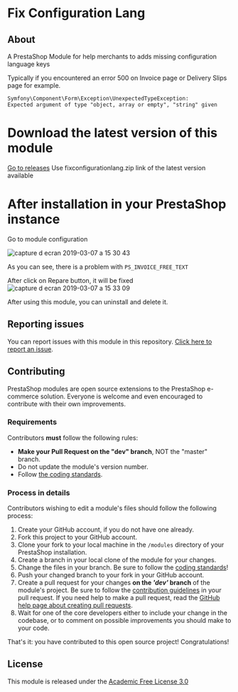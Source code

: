 # Fix Configuration Lang

## About

A PrestaShop Module for help merchants to adds missing configuration language keys

Typically if you encountered an error 500 on Invoice page or Delivery Slips page for example.
```
Symfony\Component\Form\Exception\UnexpectedTypeException:
Expected argument of type "object, array or empty", "string" given
```

# Download the latest version of this module
[Go to releases][releases] Use fixconfigurationlang.zip link of the latest version available

# After installation in your PrestaShop instance
Go to module configuration

![capture d ecran 2019-03-07 a 15 30 43](https://user-images.githubusercontent.com/5262628/53963703-16c64f00-40ee-11e9-990a-c93a168cff8e.png)

As you can see, there is a problem with `PS_INVOICE_FREE_TEXT`

After click on Repare button, it will be fixed
![capture d ecran 2019-03-07 a 15 33 09](https://user-images.githubusercontent.com/5262628/53963839-5bea8100-40ee-11e9-80d8-fae3d1612603.png)

After using this module, you can uninstall and delete it.

## Reporting issues

You can report issues with this module in this repository. [Click here to report an issue][report-issue]. 

## Contributing

PrestaShop modules are open source extensions to the PrestaShop e-commerce solution. Everyone is welcome and even encouraged to contribute with their own improvements.

### Requirements

Contributors **must** follow the following rules:

* **Make your Pull Request on the "dev" branch**, NOT the "master" branch.
* Do not update the module's version number.
* Follow [the coding standards][1].

### Process in details

Contributors wishing to edit a module's files should follow the following process:

1. Create your GitHub account, if you do not have one already.
2. Fork this project to your GitHub account.
3. Clone your fork to your local machine in the ```/modules``` directory of your PrestaShop installation.
4. Create a branch in your local clone of the module for your changes.
5. Change the files in your branch. Be sure to follow the [coding standards][1]!
6. Push your changed branch to your fork in your GitHub account.
7. Create a pull request for your changes **on the _'dev'_ branch** of the module's project. Be sure to follow the [contribution guidelines][2] in your pull request. If you need help to make a pull request, read the [GitHub help page about creating pull requests][3].
8. Wait for one of the core developers either to include your change in the codebase, or to comment on possible improvements you should make to your code.

That's it: you have contributed to this open source project! Congratulations!

## License

This module is released under the [Academic Free License 3.0][AFL-3.0] 

[releases]: https://github.com/Matt75/fixconfigurationlang/releases
[report-issue]: https://github.com/Matt75/fixconfigurationlang/issues/new
[1]: https://devdocs.prestashop.com/1.7/development/coding-standards/
[2]: https://devdocs.prestashop.com/1.7/contribute/contribution-guidelines/
[3]: https://help.github.com/articles/using-pull-requests
[AFL-3.0]: https://opensource.org/licenses/AFL-3.0
